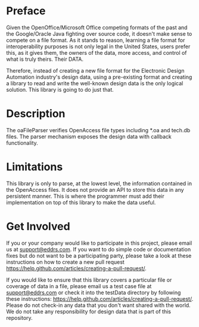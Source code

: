 # Preface
Given the OpenOffice/Microsoft Office competing formats of the past and the Google/Oracle Java fighting over source code, it doesn't make sense to compete on a file format.  As it stands to reason, learning a file format for interoperability purposes is not only legal in the United States, users prefer this, as it gives them, the owners of the data,  more access, and control of what is truly theirs.  Their DATA.  

Therefore, instead of creating a new file format for the Electronic Design Automation industry's design data, using a pre-existing format and creating a library to read and write the well-known design data is the only logical solution.  This library is going to do just that.

# Description
The oaFileParser verifies OpenAccess file types including \*.oa and tech.db files.  The parser mechanism exposes the design data with callback functionality.

# Limitations
This library is only to parse, at the lowest level, the information contained in the OpenAccess files.  It does not provide an API to store this data in any persistent manner.  This is where the programmer must add their implementation on top of this library to make the data useful.

# Get Involved
If you or your company would like to participate in this project, please email us at support@eddrs.com.  If you want to do simple code or documentation fixes but do not want to be a participating party, please take a look at these instructions on how to create a new pull request https://help.github.com/articles/creating-a-pull-request/.

If you would like to ensure that this library covers a particular file or coverage of data in a file, please email us a test case file at support@eddrs.com or check it into the testData directory by following these instructions: https://help.github.com/articles/creating-a-pull-request/.  Please do not check-in any data that you don't want shared with the world.  We do not take any responsibility for design data that is part of this repository.
